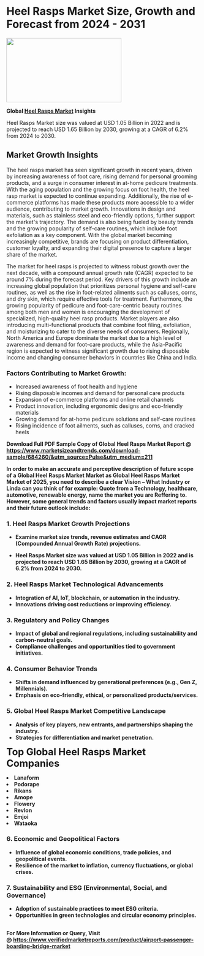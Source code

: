 <H1>Heel Rasps Market Size, Growth and Forecast from 2024 - 2031</H1><img class="aligncenter size-medium wp-image-584254" src="https://thirdeyenews.in/wp-content/uploads/2024/09/Global-Market-Research-300x168.jpeg" alt="" width="300" height="168" /><p><strong>Global&nbsp;<a href="https://www.marketsizeandtrends.com/download-sample/684260/&amp;utm_source=Pulse&amp;utm_medium=211">Heel Rasps Market</a> Insights</strong></p><p>Heel Rasps Market size was valued at USD 1.05 Billion in 2022 and is projected to reach USD 1.65 Billion by 2030, growing at a CAGR of 6.2% from 2024 to 2030.</p><p><h2>Market Growth Insights</h2> <p>The heel rasps market has seen significant growth in recent years, driven by increasing awareness of foot care, rising demand for personal grooming products, and a surge in consumer interest in at-home pedicure treatments. With the aging population and the growing focus on foot health, the heel rasp market is expected to continue expanding. Additionally, the rise of e-commerce platforms has made these products more accessible to a wider audience, contributing to market growth. Innovations in design and materials, such as stainless steel and eco-friendly options, further support the market's trajectory. The demand is also being fueled by beauty trends and the growing popularity of self-care routines, which include foot exfoliation as a key component. With the global market becoming increasingly competitive, brands are focusing on product differentiation, customer loyalty, and expanding their digital presence to capture a larger share of the market.</p> <p><strong></strong></p> <p>The market for heel rasps is projected to witness robust growth over the next decade, with a compound annual growth rate (CAGR) expected to be around 7% during the forecast period. Key drivers of this growth include an increasing global population that prioritizes personal hygiene and self-care routines, as well as the rise in foot-related ailments such as calluses, corns, and dry skin, which require effective tools for treatment. Furthermore, the growing popularity of pedicure and foot-care-centric beauty routines among both men and women is encouraging the development of specialized, high-quality heel rasp products. Market players are also introducing multi-functional products that combine foot filing, exfoliation, and moisturizing to cater to the diverse needs of consumers. Regionally, North America and Europe dominate the market due to a high level of awareness and demand for foot-care products, while the Asia-Pacific region is expected to witness significant growth due to rising disposable income and changing consumer behaviors in countries like China and India. <h3>Factors Contributing to Market Growth:</h3> <ul> <li>Increased awareness of foot health and hygiene</li> <li>Rising disposable incomes and demand for personal care products</li> <li>Expansion of e-commerce platforms and online retail channels</li> <li>Product innovation, including ergonomic designs and eco-friendly materials</li> <li>Growing demand for at-home pedicure solutions and self-care routines</li> <li>Rising incidence of foot ailments, such as calluses, corns, and cracked heels</li> </ul> <p><strong></p><p><span class=""><strong>Download Full PDF Sample Copy of Global Heel Rasps Market Report</strong> @ <a href="https://www.marketsizeandtrends.com/download-sample/684260/&amp;utm_source=Pulse&amp;utm_medium=211" target="_blank">https://www.marketsizeandtrends.com/download-sample/684260/&amp;utm_source=Pulse&amp;utm_medium=211</a></span></p><p>In order to make an accurate and perceptive description of future scope of a Global&nbsp;Heel Rasps Market Market as Global&nbsp;Heel Rasps Market Market of 2025, you need to describe a clear Vision &ndash; What Industry or Linda can you think of for example: Quote from a Technology, healthcare, automotive, renewable energy, name the market you are Reffering to. However, some general trends and factors usually impact market reports and their future outlook include:</p><h3>1.&nbsp;<strong>Heel Rasps Market Growth Projections</strong></h3><ul><li>Examine market size trends, revenue estimates and CAGR (Compounded Annual Growth Rate) projections.</li><li><p>Heel Rasps Market size was valued at USD 1.05 Billion in 2022 and is projected to reach USD 1.65 Billion by 2030, growing at a CAGR of 6.2% from 2024 to 2030.</p></li></ul><h3>2.&nbsp;<strong>Heel Rasps Market Technological Advancements</strong></h3><ul><li>Integration of AI, IoT, blockchain, or automation in the industry.</li><li>Innovations driving cost reductions or improving efficiency.</li></ul><h3>3.&nbsp;<strong>Regulatory and Policy Changes</strong></h3><ul><li>Impact of global and regional regulations, including sustainability and carbon-neutral goals.</li><li>Compliance challenges and opportunities tied to government initiatives.</li></ul><h3>4.&nbsp;<strong>Consumer Behavior Trends</strong></h3><ul><li>Shifts in demand influenced by generational preferences (e.g., Gen Z, Millennials).</li><li>Emphasis on eco-friendly, ethical, or personalized products/services.</li></ul><h3>5.&nbsp;<strong>Global Heel Rasps Market Competitive Landscape</strong></h3><ul><li>Analysis of key players, new entrants, and partnerships shaping the industry.</li><li>Strategies for differentiation and market penetration.</li></ul><p data-pm-slice="1 1 []"><span style="color: inherit; font-family: inherit; font-size: 25px;">Top Global Heel Rasps Market Companies</span></p><div class="" data-test-id=""><p><li>Lanaform</li><li> Podorape</li><li> Rikans</li><li> Amope</li><li> Flowery</li><li> Revlon</li><li> Emjoi</li><li> Wataoka</li></p></div><h3>6.&nbsp;<strong>Economic and Geopolitical Factors</strong></h3><ul><li>Influence of global economic conditions, trade policies, and geopolitical events.</li><li>Resilience of the market to inflation, currency fluctuations, or global crises.</li></ul><h3>7.&nbsp;<strong>Sustainability and ESG (Environmental, Social, and Governance)</strong></h3><ul><li>Adoption of sustainable practices to meet ESG criteria.</li><li>Opportunities in green technologies and circular economy principles.</li></ul><h2><strong style="font-size: 14px;">For More Information or Query, Visit @&nbsp;</strong><a style="background-color: #ffffff; font-size: 14px;" href="https://www.marketsizeandtrends.com/report/heel-rasps-market/" target="_blank">https://www.verifiedmarketreports.com/product/airport-passenger-boarding-bridge-market</a></h2>

